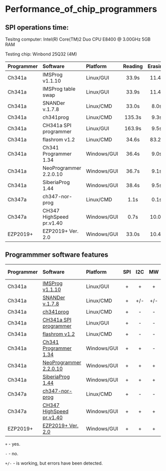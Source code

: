 # Performance_of_chip_programmers

## SPI operations time:

Tesitng computer: Intel(R) Core(TM)2 Duo CPU     E8400  @ 3.00GHz 5GB RAM

Testing chip: Winbond 25Q32 (4M)

| Programmer |       Software          |  Platform  | Reading | Erasing |  Writing | Veryfying |
| :---       |       :---              |     :---   |   :---: |   :---: |   :---:  |   :---:   |
| Ch341a     | IMSProg v1.1.10         | Linux/GUI  |  33.9s  |  11.4s  |  328.5s  |   33.9s   |
| Ch341a     | IMSProg table swap      | Linux/GUI  |  33.9s  |  11.4s  | 327.8s   |   33.9s   |
| Ch341a     | SNANDer v.1.7.8         | Linux/CMD  |  33.0s  |   8.0s  | 327.0s   |   33.0s   |
| Ch341a     | ch341prog               | Linux/CMD  | 135.3s  |   9.3s  | 359.5s   |  135.3s   |
| Ch341a     | CH341a SPI programmer   | Linux/GUI  | 163.9s  |   9.5s  | 359.7s   |  163.8s   |
| Ch341a     | flashrom v1.2           | Linux/CMD  |  34.6s  |  83.2s  | 132.7s   |   34.5s   |
| Ch341a     | Ch341 Programmer 1.34   | Windows/GUI|  36.4s  |   9.0s  | 231.4s   |   36.4s   |
| Ch341a     | NeoProgrammer 2.2.0.10  | Windows/GUI|  36.7s  |   9.1s  | 220.8s   |   36.7s   | 
| Ch341a     | SiberiaProg 1.44        | Windows/GUI|  38.4s  |   9.5s  | 175.3s   |   38.4s   | 
| Ch347a     | ch347-nor-prog          | Linux/CMD  |   1.1s  |   0.1s  |  28.9s   |    1.1s   |
| Ch347a     | СH347 HighSpeed pr.v1.40| Windows/GUI|   0.7s  |  10.0s  |   8.1s   |    0.7s   |
| EZP2019+   | EZP2019+ Ver. 2.0       | Windows/GUI|  33.0s  |  10.4s  |  38.7s   |   33.0s   |

## Programmmer software features

| Programmer | Software                |  Platform  | SPI | I2C | MW | Edit SR | SFDP view |
| :---       |       :---              |     :---   |:---:|:---:|:---:| :---:  |   :---:   |
| Ch341a     | [IMSProg v1.1.10](https://github.com/bigbigmdm/IMSProg)         | Linux/GUI  | +   | +   | +   |  +     |     +     |
| Ch341a     | [SNANDer v.1.7.8](https://github.com/McMCCRU/SNANDer)         | Linux/CMD  | +   |+/-  |+/-  |  -     |     -     |
| Ch341a     | [ch341prog](https://github.com/setarcos/ch341prog)               | Linux/CMD  | +   | -   | -   |  -     |     -     |
| Ch341a     | [CH341a SPI programmer](https://github.com/bigbigmdm/CH341a_spi_programmer)   | Linux/GUI  | +   | -   | -   |  -     |     -     |
| Ch341a     | [flashrom v1.2](https://flashrom.org/)           | Linux/CMD  | +   | -   | -   |  -     |     -     |
| Ch341a     | [Ch341 Programmer 1.34](https://github.com/YTEC-info/CH341A-Softwares/blob/main/Programas/Windows/CH341Programmer/CH341Programmer%20V1.38/Ch341Programmer.exe?ysclid=ls2wxkusch126636141)   | Windows/GUI| +   | +   | -   |  -     |     -     |
| Ch341a     | [NeoProgrammer 2.2.0.10](https://www.dwdvb.com/neoprogrammer-new-update-v2-2-0-10/)  | Windows/GUI| +   | +   | +   |  -     |     -     |
| Ch341a     | [SiberiaProg 1.44](https://ch341a.com/download/ch341a-siberiaprog-version-1-44)        | Windows/GUI| +   | +   | +   |  +     |     -     |
| Ch347a     | [ch347-nor-prog](https://github.com/981213/ch347-nor-prog)          | Linux/CMD  | +   | -   | -   |  -     |     -     |
| Ch347a     | [СH347 HighSpeed pr.v1.40](http://www.yaojiedianzi.com/index.php?m=Product&a=show&id=19)| Windows/GUI| +   | +   | +   |  -     |     -     |
| EZP2019+   | [EZP2019+ Ver. 2.0](https://github.com/acontini/EZP2019)       | Windows/GUI| +   | +   | +   |  -     |     -     |

`+` - yes.

`-`  - no.

`+/-` - is working, but errors have been detected.
